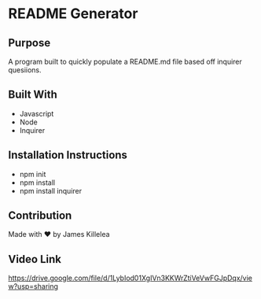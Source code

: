 # README Generator

## Purpose
A program built to quickly populate a README.md file based off inquirer quesiions.

## Built With
* Javascript
* Node
* Inquirer

## Installation Instructions
* npm init
* npm install
* npm install inquirer

## Contribution
Made with ❤️ by James Killelea

## Video Link
https://drive.google.com/file/d/1LybIod01XgIVn3KKWrZtiVeVwFGJpDqx/view?usp=sharing

 

